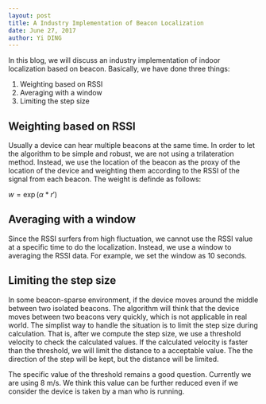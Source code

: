 ```yaml
--- 
layout: post
title: A Industry Implementation of Beacon Localization
date: June 27, 2017
author: Yi DING
---
```


[comment]: # (This blog compose the IMPLEMENTATION section of future paper)
In this blog, we will discuss an industry implementation of indoor localization based on beacon. Basically, we have done three things: 
1. Weighting based on RSSI
2. Averaging with a window
3. Limiting the step size

## Weighting based on RSSI
Usually a device can hear multiple beacons at the same time. In order to let the algorithm to be simple and robust, we are not using a trilateration method. Instead, we use the location of the beacon as the proxy of the location of the device and weighting them according to the RSSI of the signal from each beacon. The weight is definde as follows:

$w=\exp(\alpha*r')$

## Averaging with a window
Since the RSSI surfers from high fluctuation, we cannot use the RSSI value at a specific time to do the localization. Instead, we use a window to averaging the RSSI data. For example, we set the window as 10 seconds.


## Limiting the step size
In some beacon-sparse environment, if the device moves around the middle between two isolated beacons. The algorithm will think that the device moves between two beacons very quickly, which is not applicable in real world. The simplist way to handle the situation is to limit the step size during calculation. That is, after we compute the step size, we use a threshold velocity to check the calculated values. If the calculated velocity is faster than the threshold, we will limit the distance to a acceptable value. The the direction of the step will be kept, but the distance will be limited. 

The specific value of the threshold remains a good question. Currently we are using 8 m/s. We think this value can be further reduced even if we consider the device is taken by a man who is running.